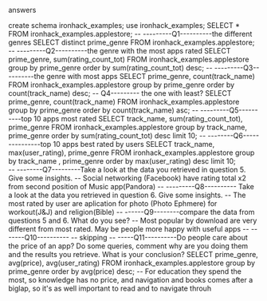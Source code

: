 answers

create schema ironhack_examples;
use ironhack_examples;
SELECT * FROM ironhack_examples.applestore;
-- ---------Q1----------the different genres
SELECT distinct prime_genre 
FROM ironhack_examples.applestore;
-- ---------Q2----------the genre with the most apps rated
SELECT  prime_genre, sum(rating_count_tot) 
FROM ironhack_examples.applestore 
group by prime_genre 
order by sum(rating_count_tot) desc; 
-- ---------Q3----------the genre with most apps
SELECT  prime_genre, count(track_name) 
FROM ironhack_examples.applestore 
group by prime_genre 
order by count(track_name) desc; 
-- Q4--------- the one with least?
SELECT  prime_genre, count(track_name) 
FROM ironhack_examples.applestore 
group by prime_genre 
order by count(track_name) asc; 
-- ---------Q5----------top 10 apps most rated
SELECT track_name, sum(rating_count_tot), prime_genre 
FROM ironhack_examples.applestore 
group by track_name, prime_genre
order by sum(rating_count_tot) desc limit 10; 
-- --------Q6---------------top 10 apps best rated by users
SELECT  track_name, max(user_rating), prime_genre
FROM ironhack_examples.applestore 
group by track_name , prime_genre
order by max(user_rating) desc limit 10;  
-- --------Q7---------Take a look at the data you retrieved in question 5. Give some insights.
-- Social networking (Facebook) have rating total x2 from second position of Music app(Pandora)
-- ---------Q8---------- Take a look at the data you retrieved in question 6. Give some insights.
-- The most rated by user are aplication for photo (Photo Ephmere) for workout(J&J) and religion(Bible)
-- ------Q9--------compare the data from questions 5 and 6. What do you see?
-- Most popular by download are very different from most rated. May be people more happy with useful apps
-- -------Q10----------
-- skipping
-- -----Q11----------Do people care about the price of an app? Do some queries, comment why are you doing them and the results you retrieve. What is your conclusion?
SELECT prime_genre, avg(price), avg(user_rating)
FROM ironhack_examples.applestore 
group by prime_genre
order by avg(price) desc;
-- For education they spend the most, so knowledge has no price, and navigation and books comes after a biglap, so it's as well important to read and to navigate throuh